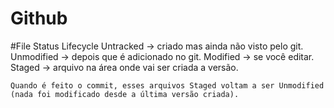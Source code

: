 # Github

#File Status Lifecycle
    Untracked -> criado mas ainda não visto pelo git.
    Unmodified -> depois que é adicionado no git.
    Modified -> se você editar.
    Staged -> arquivo na área onde vai ser criada a versão.

    Quando é feito o commit, esses arquivos Staged voltam a ser Unmodified (nada foi modificado desde a última versão criada).
